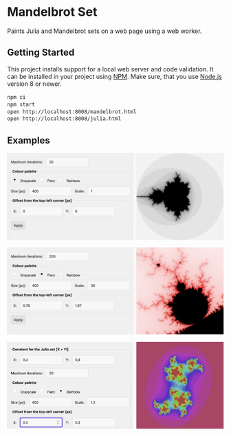 Mandelbrot Set
==============

Paints Julia and Mandelbrot sets on a web page using a web worker.

Getting Started
---------------

This project installs support for a local web server and code validation. It can be installed in your project using [NPM]. Make sure, that you use [Node.js] version 8 or newer.

```sh
npm ci
npm start
open http://localhost:8008/mandelbrot.html
open http://localhost:8008/julia.html
```

Examples
--------

![Grayscale Full Example](https://raw.githubusercontent.com/prantlf/mandelbrot-set/master/mandelbrot-set-grayscale-full.png) 

![Fiery Detail Example](https://raw.githubusercontent.com/prantlf/mandelbrot-set/master/mandelbrot-set-fiery-detail.png) 

![Rainbow Zoom Example](https://raw.githubusercontent.com/prantlf/mandelbrot-set/master/julia-set-rainbow-zoomed.png) 

[Node.js]: http://nodejs.org/
[NPM]: https://www.npmjs.com/
[Yarn]: https://yarnpkg.com/
